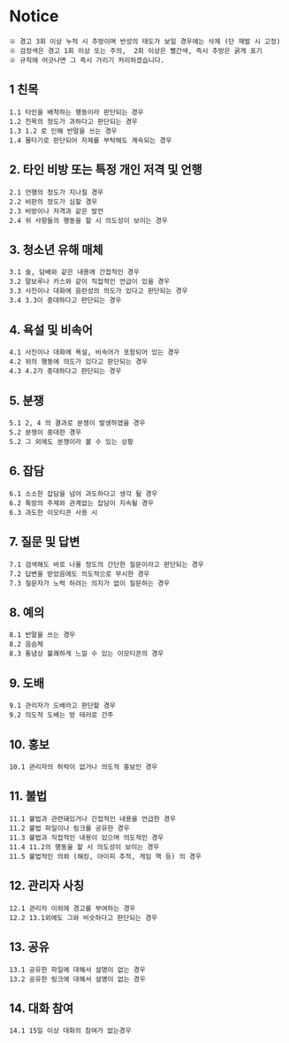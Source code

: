 # Notice
```
※ 경고 3회 이상 누적 시 추방이며 반성의 태도가 보일 경우에는 삭제 (단 재발 시 고정)
※ 검정색은 경고 1회 이상 또는 주의,  2회 이상은 빨간색, 즉시 추방은 굵게 표기 
※ 규칙에 어긋나면 그 즉시 가리기 처리하겠습니다.
```

## 1 친목
```
1.1 타인을 배척하는 행동이라 판단되는 경우
1.2 친목의 정도가 과하다고 판단되는 경우
1.3 1.2 로 인해 반말을 쓰는 경우
1.4 물타기로 판단되어 자제를 부탁해도 계속되는 경우
```

## 2. 타인 비방 또는 특정 개인 저격 및 언행
```
2.1 언행의 정도가 지나칠 경우
2.2 비판의 정도가 심할 경우
2.3 비방이나 저격과 같은 발언
2.4 위 사항들의 행동을 할 시 의도성이 보이는 경우
``` 

## 3. 청소년 유해 매체
```
3.1 술, 담배와 같은 내용에 간접적인 경우
3.2 말보루나 카스와 같이 직접적인 언급이 있을 경우
3.3 사진이나 대화에 음란성의 의도가 있다고 판단되는 경우
3.4 3.3이 중대하다고 판단되는 경우
```

## 4. 욕설 및 비속어
```
4.1 사진이나 대화에 욕설, 비속어가 포함되어 있는 경우
4.2 위의 행동에 의도가 있다고 판단되는 경우
4.3 4.2가 중대하다고 판단되는 경우
```

## 5. 분쟁
```
5.1 2, 4 의 결과로 분쟁이 발생하였을 경우
5.2 분쟁이 중대한 경우
5.2 그 외에도 분쟁이라 볼 수 있는 상황
```

## 6. 잡담
```
6.1 소소한 잡담을 넘어 과도하다고 생각 될 경우
6.2 톡방의 주제와 관계없는 잡담이 지속될 경우
6.3 과도한 이모티콘 사용 시
```

## 7. 질문 및 답변
```
7.1 검색해도 바로 나올 정도의 간단한 질문이라고 판단되는 경우
7.2 답변을 받았음에도 의도적으로 무시한 경우
7.3 질문자가 노력 하려는 의지가 없이 질문하는 경우
```

## 8. 예의
```
8.1 반말을 쓰는 경우
8.2 음슴체
8.3 통념상 불쾌하게 느낄 수 있는 이모티콘의 경우
```

## 9. 도배
```
9.1 관리자가 도배라고 판단할 경우
9.2 의도적 도배는 방 테러로 간주
```

## 10.  홍보
```
10.1 관리자의 허락이 없거나 의도적 홍보인 경우
```

## 11. 불법
```
11.1 불법과 관련돼있거나 간접적인 내용을 언급한 경우
11.2 불법 파일이나 링크를 공유한 경우
11.3 불법과 직접적인 내용이 있으며 의도적인 경우
11.4 11.2의 행동을 할 시 의도성이 보이는 경우
11.5 불법적인 의뢰 (해킹, 아이피 추적, 게임 핵 등) 의 경우
```

## 12. 관리자 사칭
```
12.1 관리자 이외에 경고를 부여하는 경우
12.2 13.1외에도 그와 비슷하다고 판단되는 경우
```

## 13. 공유
```
13.1 공유한 파일에 대해서 설명이 없는 경우
13.2 공유한 링크에 대해서 설명이 없는 경우
```

## 14. 대화 참여
```
14.1 15일 이상 대화의 참여가 없는경우
```
